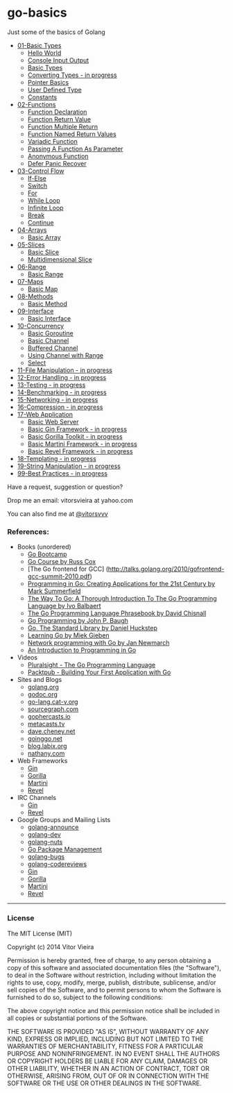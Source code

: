go-basics
=========

Just some of the basics of Golang 


- [01-Basic Types](https://github.com/vitorsvvv/go-basics/tree/master/01-Basic-Types)
    - [Hello World](https://github.com/vitorsvvv/go-basics/blob/master/01-Basic-Types/01-Hello-World.go)
    - [Console Input Output](https://github.com/vitorsvvv/go-basics/blob/master/01-Basic-Types/02-Console-Input-Output.go)
    - [Basic Types](https://github.com/vitorsvvv/go-basics/blob/master/01-Basic-Types/03-Basic-Types.go)
    - [Converting Types - in progress](https://github.com/vitorsvvv/go-basics/blob/master/01-Basic-Types/04-Converting-Types.go)
    - [Pointer Basics](https://github.com/vitorsvvv/go-basics/blob/master/01-Basic-Types/05-Pointer-Basics.go)
    - [User Defined Type](https://github.com/vitorsvvv/go-basics/blob/master/01-Basic-Types/06-User-Defined-Type.go)
    - [Constants](https://github.com/vitorsvvv/go-basics/blob/master/01-Basic-Types/07-Constants.go)
- [02-Functions](https://github.com/vitorsvvv/go-basics/tree/master/02-Functions)
    - [Function Declaration](https://github.com/vitorsvvv/go-basics/blob/master/02-Functions/01-Function-Declaration.go)
    - [Function Return Value](https://github.com/vitorsvvv/go-basics/blob/master/02-Functions/02-Function-Return-Value.go)
    - [Function Multiple Return](https://github.com/vitorsvvv/go-basics/blob/master/02-Functions/03-Function-Multiple-Returns.go)
    - [Function Named Return Values](https://github.com/vitorsvvv/go-basics/blob/master/02-Functions/04-Function-Named-Return-Values.go)
    - [Variadic Function](https://github.com/vitorsvvv/go-basics/blob/master/02-Functions/05-Variadic-Function.go)
    - [Passing A Function As Parameter](https://github.com/vitorsvvv/go-basics/blob/master/02-Functions/06-Passing-A-Function-As-Parameter.go)
    - [Anonymous Function](https://github.com/vitorsvvv/go-basics/blob/master/02-Functions/07-Anonymous-Function.go)
    - [Defer Panic Recover](https://github.com/vitorsvvv/go-basics/blob/master/02-Functions/08-Defer-Panic-Recover.go)
- [03-Control Flow](https://github.com/vitorsvvv/go-basics/tree/master/03-Control-Flow)
    - [If-Else](https://github.com/vitorsvvv/go-basics/blob/master/03-Control-Flow/01-If-Else.go)
    - [Switch](https://github.com/vitorsvvv/go-basics/blob/master/03-Control-Flow/02-Switch.go)
    - [For](https://github.com/vitorsvvv/go-basics/blob/master/03-Control-Flow/03-For.go)
    - [While Loop](https://github.com/vitorsvvv/go-basics/blob/master/03-Control-Flow/04-While-Loop.go)
    - [Infinite Loop](https://github.com/vitorsvvv/go-basics/blob/master/03-Control-Flow/05-Infinite-Loop.go)
    - [Break](https://github.com/vitorsvvv/go-basics/blob/master/03-Control-Flow/06-Break.go)
    - [Continue](https://github.com/vitorsvvv/go-basics/blob/master/03-Control-Flow/07-Continue.go)
- [04-Arrays](https://github.com/vitorsvvv/go-basics/tree/master/04-Arrays)
    - [Basic Array](https://github.com/vitorsvvv/go-basics/blob/master/04-Arrays/01-Basic-Array.go)
- [05-Slices](https://github.com/vitorsvvv/go-basics/tree/master/05-Slices)
    - [Basic Slice](https://github.com/vitorsvvv/go-basics/blob/master/05-Slices/01-Basic-Slice.go)
    - [Multidimensional Slice](https://github.com/vitorsvvv/go-basics/blob/master/05-Slices/02-Multidimensional-Slice.go)
- [06-Range](https://github.com/vitorsvvv/go-basics/tree/master/06-Range)
    - [Basic Range](https://github.com/vitorsvvv/go-basics/blob/master/06-Range/01-Basic-Range.go)
- [07-Maps](https://github.com/vitorsvvv/go-basics/tree/master/07-Maps)
    - [Basic Map](https://github.com/vitorsvvv/go-basics/blob/master/07-Maps/01-Basic-Map.go)
- [08-Methods](https://github.com/vitorsvvv/go-basics/tree/master/08-Methods)
    - [Basic Method](https://github.com/vitorsvvv/go-basics/blob/master/08-Methods/01-Basic-Method.go)
- [09-Interface](https://github.com/vitorsvvv/go-basics/tree/master/09-Interface)
    - [Basic Interface](https://github.com/vitorsvvv/go-basics/blob/master/09-Interface/01-Basic-Inteface.go)
- [10-Concurrency](https://github.com/vitorsvvv/go-basics/tree/master/10-Concurrency)
    - [Basic Goroutine](https://github.com/vitorsvvv/go-basics/blob/master/10-Concurrency/01-Basic-Goroutine.go)
    - [Basic Channel](https://github.com/vitorsvvv/go-basics/blob/master/10-Concurrency/02-Basic-Channel.go)
    - [Buffered Channel](https://github.com/vitorsvvv/go-basics/blob/master/10-Concurrency/03-Buffered-Channel.go)
    - [Using Channel with Range](https://github.com/vitorsvvv/go-basics/blob/master/10-Concurrency/04-Using-Channel-With-Range.go)
    - [Select](https://github.com/vitorsvvv/go-basics/blob/master/10-Concurrency/05-Select.go)
- [11-File Manipulation - in progress](https://github.com/vitorsvvv/go-basics)
- [12-Error Handling - in progress](https://github.com/vitorsvvv/go-basics)
- [13-Testing - in progress](https://github.com/vitorsvvv/go-basics)
- [14-Benchmarking - in progress](https://github.com/vitorsvvv/go-basics)
- [15-Networking - in progress](https://github.com/vitorsvvv/go-basics)
- [16-Compression - in progress](https://github.com/vitorsvvv/go-basics)
- [17-Web Application](https://github.com/vitorsvvv/go-basics/blob/master/17-Web-Application)
    - [Basic Web Server](https://github.com/vitorsvvv/go-basics/blob/master/17-Web-Application/01-Basic-Web-Server.go)
    - [Basic Gin Framework - in progress](https://github.com/vitorsvvv/go-basics/blob/master/17-Web-Application/02-Basic-Gin-Framework.go)
    - [Basic Gorilla Toolkit - in progress](https://github.com/vitorsvvv/go-basics/blob/master/17-Web-Application/03-Basic-Gorilla-Toolkit.go)
    - [Basic Martini Framework - in progress](https://github.com/vitorsvvv/go-basics/blob/master/17-Web-Application/04-Basic-Martini-Framework.go)
    - [Basic Revel Framework - in progress](https://github.com/vitorsvvv/go-basics/blob/master/17-Web-Application/05-Basic-Revel-Framework.go)
- [18-Templating - in progress](https://github.com/vitorsvvv/go-basics)
- [19-String Manipulation - in progress](https://github.com/vitorsvvv/go-basics)
- [99-Best Practices - in progress](https://github.com/vitorsvvv/go-basics)


Have a request, suggestion or question?

Drop me an email: vitorsvieira at yahoo.com

You can also find me at [@vitorsvvv](https://twitter.com/vitorsvvv)


### References:

- Books (unordered)
    - [Go Bootcamp](http://www.golangbootcamp.com/)
    - [Go Course by Russ Cox](http://swtch.com/usenix/go-course.pdf)
    - [The Go frontend for GCC] (http://talks.golang.org/2010/gofrontend-gcc-summit-2010.pdf)
    - [Programming in Go: Creating Applications for the 21st Century by Mark Summerfield](http://www.amazon.com/dp/0321774639)
    - [The Way To Go: A Thorough Introduction To The Go Programming Language by Ivo Balbaert](http://www.amazon.com/dp/1469769166)
    - [The Go Programming Language Phrasebook by David Chisnall](http://www.amazon.com/dp/0321817141)
    - [Go Programming by John P. Baugh](http://www.amazon.com/dp/1453636676)
    - [Go, The Standard Library by Daniel Huckstep](http://thestandardlibrary.com/go.html)
    - [Learning Go by Miek Gieben](http://www.miek.nl/downloads/Go/)
    - [Network programming with Go by Jan Newmarch](http://jan.newmarch.name/go/all.pdf)
    - [An Introduction to Programming in Go](http://www.golang-book.com/assets/pdf/gobook.pdf)
- Videos
    - [Pluralsight - The Go Programming Language](http://pluralsight.com/training/Courses/TableOfContents/go)
    - [Packtpub - Building Your First Application with Go](https://www.packtpub.com/application-development/building-your-first-application-go-video)
- Sites and Blogs
    - [golang.org](http://golang.org)
    - [godoc.org](http://godoc.org)
    - [go-lang.cat-v.org](http://go-lang.cat-v.org)
    - [sourcegraph.com](http://sourcegraph.com)
    - [gophercasts.io](http://gophercasts.io)
    - [metacasts.tv](http://sourcegraph.com)
    - [dave.cheney.net](http://dave.cheney.net/)
    - [goinggo.net](http://goinggo.net)
    - [blog.labix.org](http://blog.labix.org/)
    - [nathany.com](http://nathany.com/)
- Web Frameworks
    - [Gin](http://gin-gonic.github.io/gin/)
    - [Gorilla](http://www.gorillatoolkit.org/)
    - [Martini](http://martini.codegangsta.io/)
    - [Revel](http://revel.github.io/)
- IRC Channels
    - [Gin](http://webchat.freenode.net/?randomnick=1&channels=%23getgin)
    - [Revel](http://webchat.freenode.net/?channels=revel&uio=d4)
- Google Groups and Mailing Lists
    - [golang-announce](https://groups.google.com/forum/#!forum/golang-announce)
    - [golang-dev](https://groups.google.com/forum/#!forum/golang-dev)
    - [golang-nuts](https://groups.google.com/forum/#!forum/golang-nuts)
    - [Go Package Management](https://groups.google.com/forum/#!forum/go-package-management)
    - [golang-bugs](https://groups.google.com/forum/#!forum/golang-bugs)
    - [golang-codereviews](https://groups.google.com/forum/#!forum/golang-codereviews)
    - [Gin](getgin@librelist.org)
    - [Gorilla](http://groups.google.com/group/gorilla-web)
    - [Martini](https://groups.google.com/forum/#!forum/martini-go)
    - [Revel](https://groups.google.com/forum/#!forum/revel-framework)

---

### License

The MIT License (MIT)

Copyright (c) 2014 Vitor Vieira

Permission is hereby granted, free of charge, to any person obtaining a copy
of this software and associated documentation files (the "Software"), to deal
in the Software without restriction, including without limitation the rights
to use, copy, modify, merge, publish, distribute, sublicense, and/or sell
copies of the Software, and to permit persons to whom the Software is
furnished to do so, subject to the following conditions:

The above copyright notice and this permission notice shall be included in all
copies or substantial portions of the Software.

THE SOFTWARE IS PROVIDED "AS IS", WITHOUT WARRANTY OF ANY KIND, EXPRESS OR
IMPLIED, INCLUDING BUT NOT LIMITED TO THE WARRANTIES OF MERCHANTABILITY,
FITNESS FOR A PARTICULAR PURPOSE AND NONINFRINGEMENT. IN NO EVENT SHALL THE
AUTHORS OR COPYRIGHT HOLDERS BE LIABLE FOR ANY CLAIM, DAMAGES OR OTHER
LIABILITY, WHETHER IN AN ACTION OF CONTRACT, TORT OR OTHERWISE, ARISING FROM,
OUT OF OR IN CONNECTION WITH THE SOFTWARE OR THE USE OR OTHER DEALINGS IN THE
SOFTWARE.